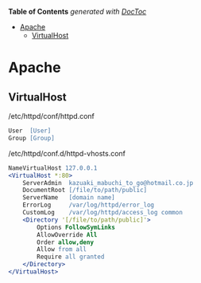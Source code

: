 <!-- START doctoc generated TOC please keep comment here to allow auto update -->
<!-- DON'T EDIT THIS SECTION, INSTEAD RE-RUN doctoc TO UPDATE -->
**Table of Contents**  *generated with [DocToc](https://github.com/thlorenz/doctoc)*

- [Apache](#apache)
  - [VirtualHost](#virtualhost)

<!-- END doctoc generated TOC please keep comment here to allow auto update -->

Apache
===

## VirtualHost

/etc/httpd/conf/httpd.conf
```apache
User  [User]
Group [Group]
```
/etc/httpd/conf.d/httpd-vhosts.conf
```apache
NameVirtualHost 127.0.0.1
<VirtualHost *:80>
    ServerAdmin  kazuaki_mabuchi_to_go@hotmail.co.jp
    DocumentRoot [/file/to/path/public]
    ServerName   [domain name]
    ErrorLog     /var/log/httpd/error_log
    CustomLog    /var/log/httpd/access_log common
    <Directory '[/file/to/path/public]'>
        Options FollowSymLinks
        AllowOverride All
        Order allow,deny
        Allow from all
        Require all granted
    </Directory>
</VirtualHost>
```


